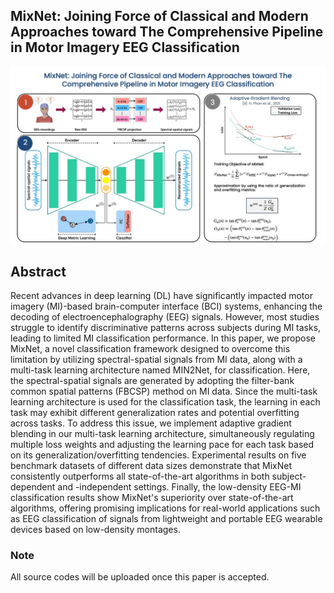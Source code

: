 ## MixNet: Joining Force of Classical and Modern Approaches toward The Comprehensive Pipeline in Motor Imagery EEG Classification

<p align="center"> 
<img src="MixNet_overview_new.jpg" width="1000"/> 
</p>

## Abstract 
Recent advances in deep learning (DL) have significantly impacted motor imagery (MI)-based brain-computer interface (BCI) systems, enhancing the decoding of electroencephalography (EEG) signals. However, most studies struggle to identify discriminative patterns across subjects during MI tasks, leading to limited MI classification performance. In this paper, we propose MixNet, a novel classification framework designed to overcome this limitation by utilizing spectral-spatial signals from MI data, along with a multi-task learning architecture named MIN2Net, for classification. Here, the spectral-spatial signals are generated by adopting the filter-bank common spatial patterns (FBCSP) method on MI data. Since the multi-task learning architecture is used for the classification task, the learning in each task may exhibit different generalization rates and potential overfitting across tasks. To address this issue, we implement adaptive gradient blending in our multi-task learning architecture, simultaneously regulating multiple loss weights and adjusting the learning pace for each task based on its generalization/overfitting tendencies. Experimental results on five benchmark datasets of different data sizes demonstrate that MixNet consistently outperforms all state-of-the-art algorithms in both subject-dependent and -independent settings. Finally, the low-density EEG-MI classification results show MixNet's superiority over state-of-the-art algorithms, offering promising implications for real-world applications such as EEG classification of signals from lightweight and portable EEG wearable devices based on low-density montages.

### Note ###
All source codes will be uploaded once this paper is accepted.
